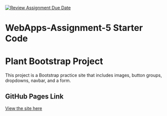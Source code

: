 [![Review Assignment Due Date](https://classroom.github.com/assets/deadline-readme-button-22041afd0340ce965d47ae6ef1cefeee28c7c493a6346c4f15d667ab976d596c.svg)](https://classroom.github.com/a/5to4nz7-)
# WebApps-Assignment-5 Starter Code
# Plant Bootstrap Project

This project is a Bootstrap practice site that includes images, button groups, dropdowns, navbar, and a form. 

## GitHub Pages Link  <br>
[View the site here](https://44-563-webapps-f25.github.io/webapps-f25-assignment5-HasithaKusam/plant.html)

